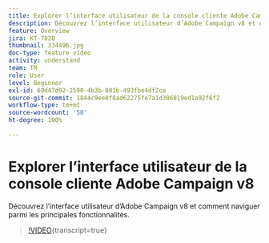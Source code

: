 ```yaml
---
title: Explorer l’interface utilisateur de la console cliente Adobe Campaign v8
description: Découvrez l’interface utilisateur d’Adobe Campaign v8 et comment naviguer parmi les principales fonctionnalités.
feature: Overview
jira: KT-7828
thumbnail: 334496.jpg
doc-type: feature video
activity: understand
team: TM
role: User
level: Beginner
exl-id: 69d47d92-2590-4b3b-801b-493fbe4df2ce
source-git-commit: 1844c9ee8f8ad62275fe7a1d306019ed1a92f6f2
workflow-type: tm+mt
source-wordcount: '50'
ht-degree: 100%

---
```


# Explorer l’interface utilisateur de la console cliente Adobe Campaign v8

Découvrez l’interface utilisateur d’Adobe Campaign v8 et comment naviguer parmi les principales fonctionnalités.

>[!VIDEO](https://video.tv.adobe.com/v/334496?quality=12&learn=on){transcript=true}
